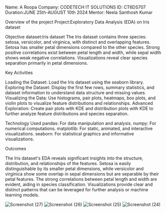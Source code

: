 Name: A Roopa
Company: CODETECH IT SOLUTIONS
ID: CT6DS707
Duration:JUNE 25th-AUGUST 10th 2024 
Mentor: Neela Santhosh Kumar  

Overview of the project
Project:Exploratory Data Analysis (EDA) on Iris dataset

Objective
dataset:Iris dataset
The Iris dataset contains three species: setosa, versicolor, and virginica, with distinct and overlapping features. Setosa has smaller petal dimensions compared to the other species. Strong positive correlations exist between petal length and width, while sepal width shows weak negative correlations. Visualizations reveal clear species separation primarily in petal dimensions.

Key Activities

Loading the Dataset: Load the Iris dataset using the seaborn library.
Exploring the Dataset: Display the first few rows, summary statistics, and dataset information to understand data structure and missing values.
Visualizing the Data: Use histograms, pair plots, heatmaps, box plots, and violin plots to visualize feature distributions and relationships.
Advanced Exploration: Create pair plots with KDE and distribution plots with KDE to further analyze feature distributions and species separation.

Technology Used
pandas: For data manipulation and analysis.
numpy: For numerical computations.
matplotlib: For static, animated, and interactive visualizations.
seaborn: For statistical graphics and informative visualizations.

Outcomes

The Iris dataset's EDA reveals significant insights into the structure, distribution, and relationships of the features. Setosa is easily distinguishable by its smaller petal dimensions, while versicolor and virginica show some overlap in sepal dimensions but are separable by their petal features. The strong correlations between petal length and width are evident, aiding in species classification. Visualizations provide clear and distinct patterns that can be leveraged for further analysis or machine learning models.


![Screenshot (27)](https://github.com/user-attachments/assets/02358706-9623-4ded-b278-70f1a550981a)
![Screenshot (26)](https://github.com/user-attachments/assets/0dcbcc8a-fb4a-478b-8c36-a0f6c0a2fb32)
![Screenshot (25)](https://github.com/user-attachments/assets/7f78d8f6-d620-4925-b95b-869c83f6845d)
![Screenshot (24)](https://github.com/user-attachments/assets/15b47cbd-ac9c-4957-b7e7-c324dd493d8c)














